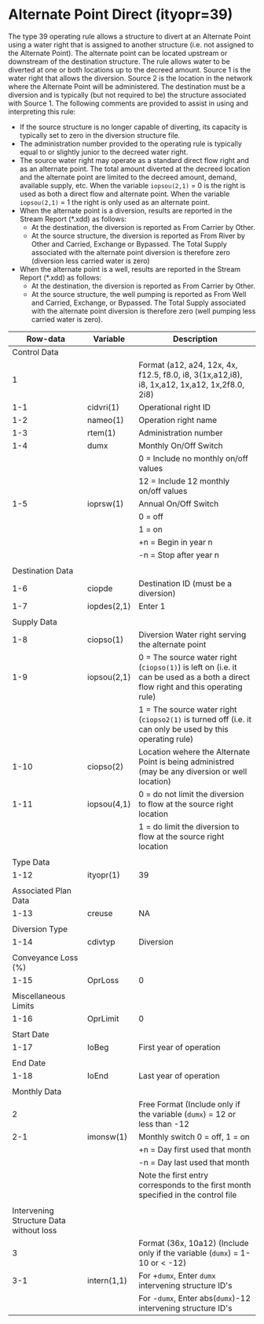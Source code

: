 # Alternate Point Direct (ityopr=39) #

The type 39 operating rule allows a structure to divert at an Alternate Point using a water right that is assigned to another structure (i.e. not assigned to 
the Alternate Point). The alternate point can be located upstream or downstream of the destination structure. The rule allows water to be diverted at one or 
both locations up to the decreed amount. Source 1 is the water right that allows the diversion. Source 2 is the location in the network where the Alternate 
Point will be administered. The destination must be a diversion and is typically (but not required to be) the structure associated with Source 1.  The following 
comments are provided to assist in using and interpreting this rule:

* If the source structure is no longer capable of diverting, its capacity is typically set to zero in the diversion structure file.
* The administration number provided to the operating rule is typically equal to or slightly junior to the decreed water right.
* The source water right may operate as a standard direct flow right and as an alternate point. The total amount diverted at the decreed location and the alternate 
point are limited to the decreed amount, demand, available supply, etc. When the variable `iopsou(2,1)` = 0 is the right is used as both a direct flow and alternate point. 
When the variable `iopsou(2,1)` = 1 the right is only used as an alternate point.
* When the alternate point is a diversion, results are reported in the Stream Report (\*.xdd) as follows:
	* At the destination, the diversion is reported as From Carrier by Other.  
	* At the source structure, the diversion is reported as From River by Other and Carried, Exchange or Bypassed.  The Total Supply associated with the alternate point 
diversion is therefore zero (diversion less carried water is zero)
* When the alternate point is a well, results are reported in the Stream Report (\*.xdd) as follows:
	* At the destination, the diversion is reported as From Carrier by Other.  
	* At the source structure, the well pumping is reported as From Well and Carried, Exchange, or Bypassed.  The Total Supply associated with the alternate point diversion 
is therefore zero (well pumping less carried water is zero).

| Row-data							| Variable						| Description 								|				
| ------------------				| --------------------			| --------									|
| Control Data						| 								| 											|
| 1 								| 								| Format (a12, a24, 12x, 4x, f12.5, f8.0, i8, 3(1x,a12,i8), i8, 1x,a12, 1x,a12, 1x,2f8.0, 2i8)
| 1-1								| cidvri(1)						| Operational right ID
| 1-2								| nameo(1)						| Operation right name
| 1-3								| rtem(1)						| Administration number 
| 1-4								| dumx							| Monthly On/Off Switch
| 									| 								| 0 = Include no monthly on/off values
| 									| 								| 12 = Include 12 monthly on/off values
| 1-5								| ioprsw(1)						| Annual On/Off Switch	
| 									| 								| 0 = off 
| 									| 								| 1 = on
| 									| 								| +n = Begin in year n
| 									| 								| -n = Stop after year n		
| | | |
| Destination Data | | |
| 1-6								| ciopde						| Destination ID (must be a diversion) 
| 1-7								| iopdes(2,1)					| Enter 1
| | | |
| Supply Data | | |
| 1-8								| ciopso(1)						| Diversion Water right serving the alternate point
| 1-9								| iopsou(2,1)					| 0 = The source water right (`ciopso(1)`) is left on (i.e. it can be used as a both a direct flow right and this operating rule)
| 									| 								| 1 = The source water right (`ciopso2(1)` is turned off (i.e. it can only be used by this operating rule)
| 1-10								| ciopso(2)						| Location wehere the Alternate Point is being administred (may be any diversion or well location)
| 1-11								| iopsou(4,1)					| 0 = do not limit the diversion to flow at the source right location
| 									| 								| 1 = do limit the diversion to flow at the source right location
| | | |
| Type Data | | |
| 1-12								| ityopr(1)						| 39
| | | |
| Associated Plan Data | | |
| 1-13								| creuse						| NA
| | | |
| Diversion Type | | |
| 1-14								| cdivtyp						| Diversion
| | | | 
| Conveyance Loss (%) | | |
| 1-15								| OprLoss						| 0
| | | |
| Miscellaneous Limits | | |
| 1-16								| OprLimit						| 0
| | | | 
| Start Date | | |
| 1-17								| IoBeg							| First year of operation
| | | | 
| End Date | | |
| 1-18								| IoEnd							| Last year of operation
| | | |
| Monthly Data | | |
| 2 								| 								| Free Format (Include only if the variable (`dumx`) = 12 or less than -12
| 2-1								| imonsw(1)						| Monthly switch 0 = off, 1 = on
| 									| 								| +n = Day first used that month
| 									| 								| -n = Day last used that month
| 									| 								| Note the first entry corresponds to the first month specified in the control file
| | | |
| Intervening Structure Data without loss | | |
| 3 								| 								| Format (36x, 10a12) (Include only if the variable (`dumx`) = 1-10 or < -12)
| 3-1								| intern(1,1)					| For +`dumx`, Enter `dumx` intervening structure ID's
| 									| 								| For -`dumx`, Enter abs(`dumx`)-12 intervening structure ID's
